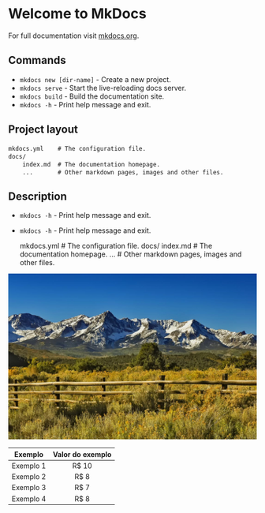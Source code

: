 # Welcome to MkDocs

For full documentation visit [mkdocs.org](https://www.mkdocs.org).

## Commands

* `mkdocs new [dir-name]` - Create a new project.
* `mkdocs serve` - Start the live-reloading docs server.
* `mkdocs build` - Build the documentation site.
* `mkdocs -h` - Print help message and exit.

## Project layout

    mkdocs.yml    # The configuration file.
    docs/
        index.md  # The documentation homepage.
        ...       # Other markdown pages, images and other files.

## Description
* `mkdocs -h` - Print help message and exit.
* `mkdocs -h` - Print help message and exit.


    mkdocs.yml    # The configuration file.
    docs/
        index.md  # The documentation homepage.
        ...       # Other markdown pages, images and other files.

![The San Juan Mountains are beautiful!](img/san-juan-mountains.jpg "San Juan Mountains")

|  Exemplo  | Valor do exemplo |
|:---------:|:----------------:|
| Exemplo 1 |      R$ 10       |
| Exemplo 2 |       R$ 8       |
| Exemplo 3 |       R$ 7       |
| Exemplo 4 |       R$ 8       |


